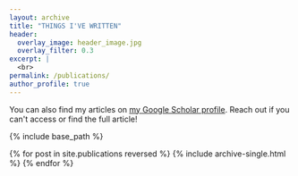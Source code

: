 ```yaml
---
layout: archive
title: "THINGS I'VE WRITTEN"
header:
  overlay_image: header_image.jpg
  overlay_filter: 0.3
excerpt: |
  <br>
permalink: /publications/
author_profile: true
---
```


You can also find my articles on <a href="https://scholar.google.com/citations?user=rovpQCwAAAAJ&hl=en">my Google Scholar profile</a>. Reach out if you can't access or find the full article!

{% include base_path %}

{% for post in site.publications reversed %}
  {% include archive-single.html %}
{% endfor %}
